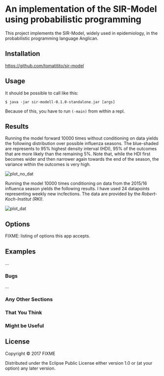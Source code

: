 # An implementation of the SIR-Model using probabilistic programming

This project implements the SIR-Model, widely used in epidemiology, in the probabilistic programming language Anglican.
## Installation

https://github.com/tomatitito/sir-model

## Usage

It should be possible to call like this: 

    $ java -jar sir-modell-0.1.0-standalone.jar [args]

Because of this, you have to run `(-main)` from within a repl.

## Results

Running the model forward 10000 times without conditioning on data yields the following distribution over possible influenza seasons. The blue-shaded are represents to 95% highest density interval (HDI), 95% of the outcomes that are more likely than the remaining 5%. Note that, while the HDI first becomes wider and then narrower again towards the end of the season, the variance within the outcomes is very high.

![plot_no_dat](https://github.com/tomatitito/diss/blob/master/figures/ch06-season-plot-no-dat-04_09-10_18.png)

Running the model 10000 times conditioning on data from the 2015/16 influenca season yields the following results. 
I have used 24 datapoints representing weekly new incfections. The data are provided by the *Robert-Koch-Institut (RKI)*.

![plot_dat](https://github.com/tomatitito/diss/blob/master/figures/ch06-season-plot-dat-04_09-10_18.png)

## Options
FIXME: listing of options this app accepts.

## Examples

...

### Bugs

...

### Any Other Sections
### That You Think
### Might be Useful

## License

Copyright © 2017 FIXME

Distributed under the Eclipse Public License either version 1.0 or (at
your option) any later version.
